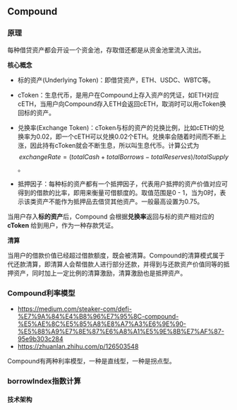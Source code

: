 ## Compound

### 原理

每种借贷资产都会开设一个资金池，存取借还都是从资金池里流入流出。

**核心概念**

- 标的资产(Underlying Token)：即借贷资产，ETH、USDC、WBTC等。

- cToken：生息代币，是用户在Compound上存入资产的凭证，如ETH对应cETH，当用户向Compound存入ETH会返回cETH，取消时可以用cToken换回标的资产。

- 兑换率(Exchange Token)：cToken与标的资产的兑换比例，比如cETH的兑换率为0.02，即一个cETH可以兑换0.02个ETH。兑换率会随着时间而不断上涨，因此持有cToken就会不断生息，所以叫生息代币。计算公式为$$exchangeRate = (totalCash + totalBorrows - totalReserves) / totalSupply$$。

- 抵押因子：每种标的资产都有一个抵押因子，代表用户抵押的资产价值对应可得到的借款的比率，即用来衡量可借额度的。取值范围是0 - 1，当为0时，表示该类资产不能作为抵押品去借贷其他资产。一般最高设置为0.75。

当用户存入**标的资产**后，Compound 会根据**兑换率**返回与标的资产相对应的 **cToken** 给到用户，作为一种存款凭证。

**清算**

当用户的借款价值已经超过借款额度，既会被清算。Compound的清算模式属于代还款清算，即清算人会帮借款人进行部分还款，并得到与还款资产价值同等的抵押资产，同时加上一定比例的清算激励，清算激励也是抵押资产。

### Compound利率模型

- https://medium.com/steaker-com/defi-%E7%9A%84%E4%B8%96%E7%95%8C-compound-%E5%AE%8C%E5%85%A8%E8%A7%A3%E6%9E%90-%E5%88%A9%E7%8E%87%E6%A8%A1%E5%9E%8B%E7%AF%87-95e9b303c284
- https://zhuanlan.zhihu.com/p/126503548

Compound有两种利率模型，一种是直线型，一种是拐点型。

### borrowIndex指数计算

#### 技术架构



### 

